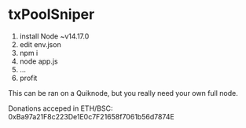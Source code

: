 # txPoolSniper

1. install Node ~v14.17.0
1. edit env.json
1. npm i
1. node app.js
1. ...
1. profit

This can be ran on a Quiknode, but you really need your own full node.

Donations acceped in ETH/BSC: 0xBa97a21F8c223De1E0c7F21658f7061b56d7874E

